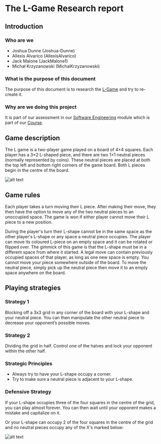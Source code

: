 # The L-Game Research report 
## Introduction

### Who are we
- Joshua Dunne (Joshua-Dunne)
- Allexis Alvarico (AllexisAlvarico)
- Jack Malone (JackMalone1)
- Michał Krzyzanowski (MichalKrzyzanowski)

### What is the purpose of this document
The purpose of this document is to research the [L-Game](https://en.wikipedia.org/wiki/L_game) and try to re-create it.

### Why are we doing this project
It is part of our assessment in our [Software Engineering](http://itcarlow.akarisoftware.com/index.cfm/page/module/moduleCode/COMP%20H2218) module which is part of our [Course](https://www.itcarlow.ie/courses/type/undergraduate-cao-courses/computing-networking-courses/cw208.htm).

## Game description
The L game is a two-player game played on a board of 4×4 squares. Each player has a 3×2 L-shaped piece, and there are two 1×1 neutral pieces (normally represented by coins). These neutral pieces are placed at both the top left and bottom right corners of the game board. Both L pieces begin in the centre of the board.

![alt text](https://upload.wikimedia.org/wikipedia/commons/thumb/8/82/L_Game_start_position.svg/250px-L_Game_start_position.svg.png "Picture of Starting Board")

## Game rules
Each player takes a turn moving their L piece. After making their move, they then have the option to move any of the two neutral pieces to an unoccupied space. The game is won if either player cannot move their L piece to a new position.

During the player's turn their L-shape cannot be in the same space as the other player's L-shape or any space a neutral piece occupies. The player can move its coloured L-piece on an empty space and it can be rotated or flipped over. The gimmick of this game is that the L-shape must be in a different space from where it started. A legal move can contain previously occupied spaces of that player, as long as one new space is empty. You cannot move your piece somewhere outside of the board. To move the neutral piece, simply pick up the neutral piece then move it to an empty space anywhere on the board.

## Playing strategies
### Strategy 1
Blocking off a 3x3 grid in any corner of the board with your L-shape and your neutral piece. You can then manipulate the other neutral piece to decrease your opponent’s possible moves.

### Strategy 2
Dividing the grid in half. Control one of the halves and lock your opponent within the other half.

### Strategic Principles
- Always try to have your L-shape occupy a corner.
- Try to make sure a neutral piece is adjacent to your L-shape.

### Defensive Strategy
If your L-shape occupies three of the four squares in the centre of the grid, you can play almost forever. You can then wait until your opponent makes a mistake and capitalize on it.

Or your L-shape can occupy 2 of the four squares in the centre of the grid and no neutral pieces occupy any of the X's marked below:

![alt text](https://cdn.discordapp.com/attachments/650345344890175488/651180874120822806/Screenshot_3.png "Picture of wanted positions for the neutral pieces")

